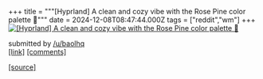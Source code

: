 +++
title = """[Hyprland] A clean and cozy vibe with the Rose Pine color palette 🌸"""
date = 2024-12-08T08:47:44.000Z
tags = ["reddit","wm"]
+++
[![[Hyprland] A clean and cozy vibe with the Rose Pine color palette 🌸 ](https://preview.redd.it/xn0x05hj8l5e1.png?width=640&crop=smart&auto=webp&s=f64bd180fbc6e3d7e644a0763ed5783ca9ab6319 "[Hyprland] A clean and cozy vibe with the Rose Pine color palette 🌸 ")](https://www.reddit.com/r/unixporn/comments/1h9eox4/hyprland_a_clean_and_cozy_vibe_with_the_rose_pine/)

submitted by [/u/baolhq](https://www.reddit.com/user/baolhq)  
[\[link\]](https://i.redd.it/xn0x05hj8l5e1.png) [\[comments\]](https://www.reddit.com/r/unixporn/comments/1h9eox4/hyprland_a_clean_and_cozy_vibe_with_the_rose_pine/)

[[source]](https://www.reddit.com/r/unixporn/comments/1h9eox4/hyprland_a_clean_and_cozy_vibe_with_the_rose_pine/)
